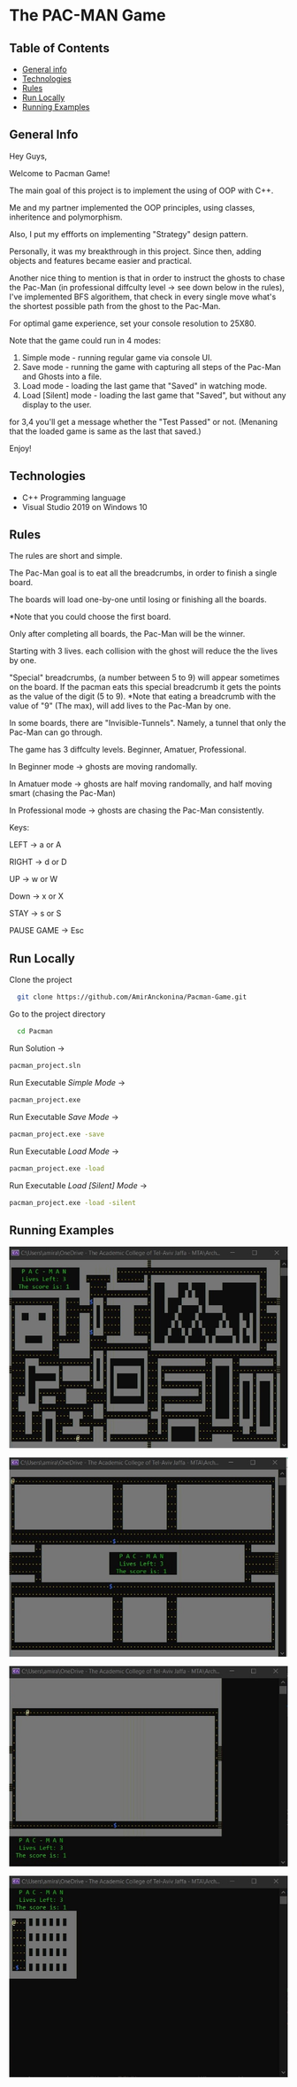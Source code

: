 
# The PAC-MAN Game

## Table of Contents
* [General info](#general-info)
* [Technologies](#technologies)
* [Rules](#rules)
* [Run Locally](#run-locally)
* [Running Examples](#running-examples)

## General Info
Hey Guys,

Welcome to Pacman Game!

The main goal of this project is to implement the using of OOP with C++.

Me and my partner implemented the OOP principles, using classes, inheritence and polymorphism.

Also, I put my effforts on implementing "Strategy" design pattern.

Personally, it was my breakthrough in this project. Since then, adding objects and features became easier and practical.

Another nice thing to mention is that in order to instruct the ghosts to chase the Pac-Man (in professional diffculty level -> see down below in the rules), I've implemented BFS algorithem, that check in every single move what's the shortest possible path from the ghost to the Pac-Man.

For optimal game experience, set your console resolution to 25X80.

Note that the game could run in 4 modes:

1. Simple mode - running regular game via console UI.
2. Save mode - running the game with capturing all steps of the Pac-Man and Ghosts into a file.
3. Load mode - loading the last game that "Saved" in watching mode.
4. Load [Silent] mode - loading the last game that "Saved", but without any display to the user.

for 3,4 you'll get a message whether the "Test Passed" or not. (Menaning that the loaded game is same as the last that saved.)

Enjoy!

## Technologies
- C++ Programming language 
- Visual Studio 2019 on Windows 10

## Rules
The rules are short and simple.

The Pac-Man goal is to eat all the breadcrumbs, in order to finish a single board.

The boards will load one-by-one until losing or finishing all the boards.

*Note that you could choose the first board.

Only after completing all boards, the Pac-Man will be the winner.

Starting with 3 lives. each collision with the ghost will reduce the the lives by one.

"Special" breadcrumbs, (a number between 5 to 9) will appear sometimes on the board.
If the pacman eats this special breadcrumb it gets the points as the value of the digit (5 to 9).
*Note that eating a breadcrumb with the value of "9" (The max), will add lives to the Pac-Man by one.

In some boards, there are "Invisible-Tunnels". Namely, a tunnel that only the Pac-Man can go through. 

The game has 3 diffculty levels. Beginner, Amatuer, Professional.

In Beginner mode -> ghosts are moving randomally.

In Amatuer mode -> ghosts are half moving randomally, and half moving smart (chasing the Pac-Man)

In Professional mode -> ghosts are chasing the Pac-Man consistently.

Keys:

LEFT -> a or A

RIGHT -> d or D

UP -> w or W

Down -> x or X

STAY -> s or S

PAUSE GAME -> Esc


## Run Locally

Clone the project

```bash
  git clone https://github.com/AmirAnckonina/Pacman-Game.git
```

Go to the project directory

```bash
  cd Pacman
```

Run Solution ->
```bash
pacman_project.sln
```

Run Executable *Simple Mode* ->
```bash
pacman_project.exe
```

Run Executable  *Save Mode* ->
```bash
pacman_project.exe -save
```

Run Executable  *Load Mode* ->
```bash
pacman_project.exe -load
```

Run Executable  *Load [Silent] Mode* ->
```bash
pacman_project.exe -load -silent
```

## Running Examples


![App Screenshot](https://github.com/AmirAnckonina/Pacman/blob/35d51d7230a34d49800f350ce12864d5ec86eae5/Screenshots/Board.jpg)


![App Screenshot](https://github.com/AmirAnckonina/Pacman/blob/35d51d7230a34d49800f350ce12864d5ec86eae5/Screenshots/Board2.jpg)


![App Screenshot](https://github.com/AmirAnckonina/Pacman/blob/35d51d7230a34d49800f350ce12864d5ec86eae5/Screenshots/Board3.jpg)


![App Screenshot](https://github.com/AmirAnckonina/Pacman/blob/35d51d7230a34d49800f350ce12864d5ec86eae5/Screenshots/TinyBoard.jpg)
